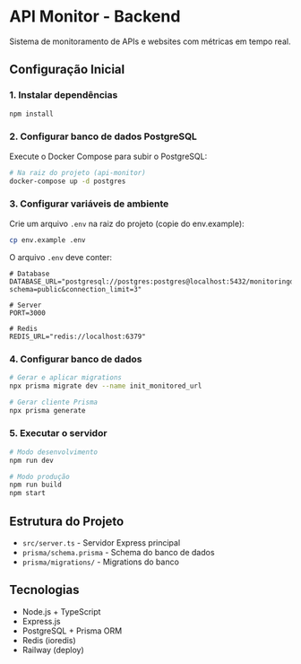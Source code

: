 # API Monitor - Backend

Sistema de monitoramento de APIs e websites com métricas em tempo real.

## Configuração Inicial

### 1. Instalar dependências

```bash
npm install
```

### 2. Configurar banco de dados PostgreSQL

Execute o Docker Compose para subir o PostgreSQL:

```bash
# Na raiz do projeto (api-monitor)
docker-compose up -d postgres
```

### 3. Configurar variáveis de ambiente

Crie um arquivo `.env` na raiz do projeto (copie do env.example):

```bash
cp env.example .env
```

O arquivo `.env` deve conter:

```env
# Database
DATABASE_URL="postgresql://postgres:postgres@localhost:5432/monitoringdb?schema=public&connection_limit=3"

# Server
PORT=3000

# Redis
REDIS_URL="redis://localhost:6379"
```

### 4. Configurar banco de dados

```bash
# Gerar e aplicar migrations
npx prisma migrate dev --name init_monitored_url

# Gerar cliente Prisma
npx prisma generate
```

### 5. Executar o servidor

```bash
# Modo desenvolvimento
npm run dev

# Modo produção
npm run build
npm start
```

## Estrutura do Projeto

- `src/server.ts` - Servidor Express principal
- `prisma/schema.prisma` - Schema do banco de dados
- `prisma/migrations/` - Migrations do banco

## Tecnologias

- Node.js + TypeScript
- Express.js
- PostgreSQL + Prisma ORM
- Redis (ioredis)
- Railway (deploy)
